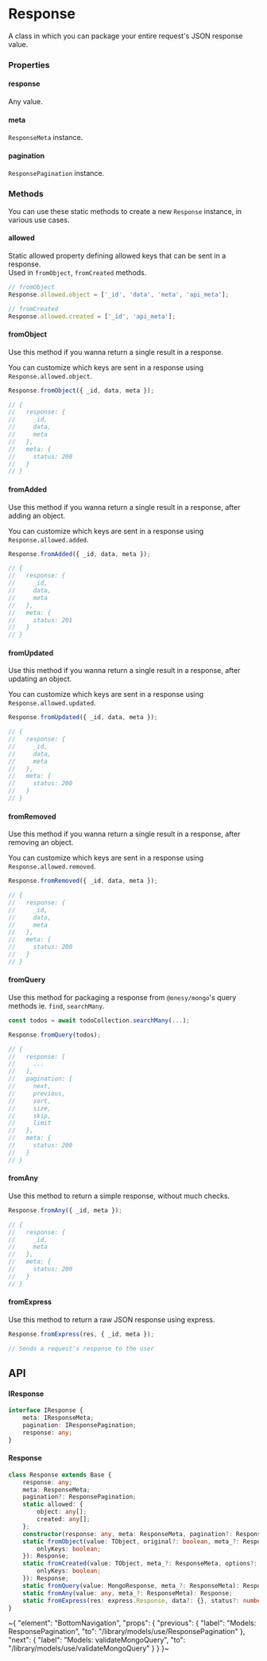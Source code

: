 
# Response

A class in which you can package your entire request's JSON response value.

### Properties

#### response

Any value.

#### meta

`ResponseMeta` instance.

#### pagination

`ResponsePagination` instance.

### Methods

You can use these static methods to create a new `Response` instance, in various use cases.

#### allowed

Static allowed property defining allowed keys that can be sent in a response. \
Used in `fromObject`, `fromCreated` methods.

```ts
// fromObject
Response.allowed.object = ['_id', 'data', 'meta', 'api_meta'];

// fromCreated
Response.allowed.created = ['_id', 'api_meta'];
```

#### fromObject

Use this method if you wanna return a single result in a response.

You can customize which keys are sent in a response using `Response.allowed.object`.

```ts
Response.fromObject({ _id, data, meta });

// {
//   response: {
//     _id,
//     data,
//     meta
//   },
//   meta: {
//     status: 200
//   }
// }
```

#### fromAdded

Use this method if you wanna return a single result in a response, after adding an object.

You can customize which keys are sent in a response using `Response.allowed.added`.

```ts
Response.fromAdded({ _id, data, meta });

// {
//   response: {
//     _id,
//     data,
//     meta
//   },
//   meta: {
//     status: 201
//   }
// }
```

#### fromUpdated

Use this method if you wanna return a single result in a response, after updating an object.

You can customize which keys are sent in a response using `Response.allowed.updated`.

```ts
Response.fromUpdated({ _id, data, meta });

// {
//   response: {
//     _id,
//     data,
//     meta
//   },
//   meta: {
//     status: 200
//   }
// }
```

#### fromRemoved

Use this method if you wanna return a single result in a response, after removing an object.

You can customize which keys are sent in a response using `Response.allowed.removed`.

```ts
Response.fromRemoved({ _id, data, meta });

// {
//   response: {
//     _id,
//     data,
//     meta
//   },
//   meta: {
//     status: 200
//   }
// }
```

#### fromQuery

Use this method for packaging a response from `@onesy/mongo`'s query methods ie. `find`, `searchMany`.

```ts
const todos = await todoCollection.searchMany(...);

Response.fromQuery(todos);

// {
//   response: [
//     ...
//   ],
//   pagination: {
//     next,
//     previous,
//     sort,
//     size,
//     skip,
//     limit
//   },
//   meta: {
//     status: 200
//   }
// }
```

#### fromAny

Use this method to return a simple response, without much checks.

```ts
Response.fromAny({ _id, meta });

// {
//   response: {
//     _id,
//     meta
//   },
//   meta: {
//     status: 200
//   }
// }
```

#### fromExpress

Use this method to return a raw JSON response using express.

```ts
Response.fromExpress(res, { _id, meta });

// Sends a request's response to the user
```

## API

#### IResponse

```ts
interface IResponse {
    meta: IResponseMeta;
    pagination: IResponsePagination;
    response: any;
}
```

#### Response

```ts
class Response extends Base {
    response: any;
    meta: ResponseMeta;
    pagination?: ResponsePagination;
    static allowed: {
        object: any[];
        created: any[];
    };
    constructor(response: any, meta: ResponseMeta, pagination?: ResponsePagination);
    static fromObject(value: TObject, original?: boolean, meta_?: ResponseMeta, options?: {
        onlyKeys: boolean;
    }): Response;
    static fromCreated(value: TObject, meta_?: ResponseMeta, options?: {
        onlyKeys: boolean;
    }): Response;
    static fromQuery(value: MongoResponse, meta_?: ResponseMeta): Response;
    static fromAny(value: any, meta_?: ResponseMeta): Response;
    static fromExpress(res: express.Response, data?: {}, status?: number): express.Response<any, Record<string, any>>;
}
```


~{
  "element": "BottomNavigation",
  "props": {
    "previous": {
      "label": "Models: ResponsePagination",
      "to": "/library/models/use/ResponsePagination"
    },
    "next": {
      "label": "Models: validateMongoQuery",
      "to": "/library/models/use/validateMongoQuery"
    }
  }
}~
